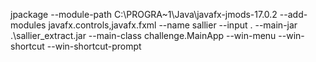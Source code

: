 jpackage --module-path C:\PROGRA~1\Java\javafx-jmods-17.0.2 --add-modules javafx.controls,javafx.fxml --name sallier --input . --main-jar .\sallier_extract.jar --main-class challenge.MainApp --win-menu --win-shortcut --win-shortcut-prompt
